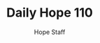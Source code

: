 ---
image: /assets/img/daily-hope-default-artwork.png
title: Daily Hope 110
number: 110
categories:
  - Daily Hope
author: Hope Staff
notes: Daily Hope 110
embed: >-
  EMBED_GOES_HERE
---